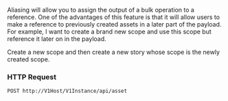 Aliasing will allow you to assign the output of a bulk operation to a reference. One of the advantages of this feature is that it will allow users to make a reference to previously created assets in a later part of the payload. For example,  I want to create a brand new scope and use this scope but reference it later on in the payload.

Create a new scope and then create a new story whose scope is the newly created scope.

### HTTP Request

`POST http://V1Host/V1Instance/api/asset`